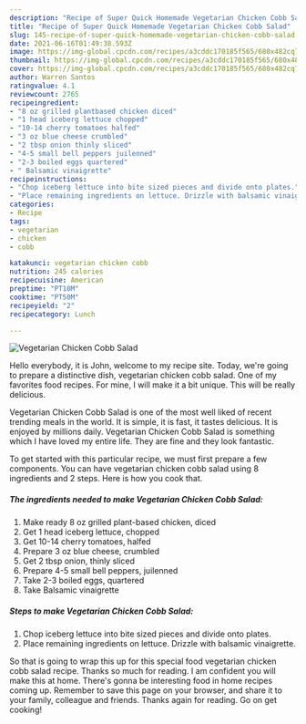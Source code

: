 ```yaml
---
description: "Recipe of Super Quick Homemade Vegetarian Chicken Cobb Salad"
title: "Recipe of Super Quick Homemade Vegetarian Chicken Cobb Salad"
slug: 145-recipe-of-super-quick-homemade-vegetarian-chicken-cobb-salad
date: 2021-06-16T01:49:38.593Z
image: https://img-global.cpcdn.com/recipes/a3cddc170185f565/680x482cq70/vegetarian-chicken-cobb-salad-recipe-main-photo.jpg
thumbnail: https://img-global.cpcdn.com/recipes/a3cddc170185f565/680x482cq70/vegetarian-chicken-cobb-salad-recipe-main-photo.jpg
cover: https://img-global.cpcdn.com/recipes/a3cddc170185f565/680x482cq70/vegetarian-chicken-cobb-salad-recipe-main-photo.jpg
author: Warren Santos
ratingvalue: 4.1
reviewcount: 2765
recipeingredient:
- "8 oz grilled plantbased chicken diced"
- "1 head iceberg lettuce chopped"
- "10-14 cherry tomatoes halfed"
- "3 oz blue cheese crumbled"
- "2 tbsp onion thinly sliced"
- "4-5 small bell peppers juilenned"
- "2-3 boiled eggs quartered"
- " Balsamic vinaigrette"
recipeinstructions:
- "Chop iceberg lettuce into bite sized pieces and divide onto plates."
- "Place remaining ingredients on lettuce. Drizzle with balsamic vinaigrette."
categories:
- Recipe
tags:
- vegetarian
- chicken
- cobb

katakunci: vegetarian chicken cobb 
nutrition: 245 calories
recipecuisine: American
preptime: "PT10M"
cooktime: "PT50M"
recipeyield: "2"
recipecategory: Lunch

---
```



![Vegetarian Chicken Cobb Salad](https://img-global.cpcdn.com/recipes/a3cddc170185f565/680x482cq70/vegetarian-chicken-cobb-salad-recipe-main-photo.jpg)

Hello everybody, it is John, welcome to my recipe site. Today, we're going to prepare a distinctive dish, vegetarian chicken cobb salad. One of my favorites food recipes. For mine, I will make it a bit unique. This will be really delicious.

Vegetarian Chicken Cobb Salad is one of the most well liked of recent trending meals in the world. It is simple, it is fast, it tastes delicious. It is enjoyed by millions daily. Vegetarian Chicken Cobb Salad is something which I have loved my entire life. They are fine and they look fantastic.




To get started with this particular recipe, we must first prepare a few components. You can have vegetarian chicken cobb salad using 8 ingredients and 2 steps. Here is how you cook that.

<!--inarticleads1-->

##### The ingredients needed to make Vegetarian Chicken Cobb Salad:

1. Make ready 8 oz grilled plant-based chicken, diced
1. Get 1 head iceberg lettuce, chopped
1. Get 10-14 cherry tomatoes, halfed
1. Prepare 3 oz blue cheese, crumbled
1. Get 2 tbsp onion, thinly sliced
1. Prepare 4-5 small bell peppers, juilenned
1. Take 2-3 boiled eggs, quartered
1. Take  Balsamic vinaigrette




<!--inarticleads2-->

##### Steps to make Vegetarian Chicken Cobb Salad:

1. Chop iceberg lettuce into bite sized pieces and divide onto plates.
1. Place remaining ingredients on lettuce. Drizzle with balsamic vinaigrette.




So that is going to wrap this up for this special food vegetarian chicken cobb salad recipe. Thanks so much for reading. I am confident you will make this at home. There's gonna be interesting food in home recipes coming up. Remember to save this page on your browser, and share it to your family, colleague and friends. Thanks again for reading. Go on get cooking!
